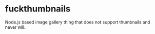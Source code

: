 fuckthumbnails
==============

Node.js based image gallery thing that does not support thumbnails and never will.

